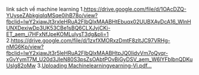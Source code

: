 link sách về machine learning
1.https://drive.google.com/file/d/1OAcDZQ-YUyseZAbkgiqIqMSqe0ihB78o/view?fbclid=IwY2xjawJt3rxleHRuA2FlbQIxMAABHtEbuqx02UUBXAyDcA16_WlnHUNXDexiwDp3UK53CBe1sBQ6CLXJvjCKi-ET_aem_i7HFxNfJpeKOMLulysT3dg&pli=1
2.https://drive.google.com/file/d/1zxfXMORxzDmtF8zltJC97VRHg-nMG6Kp/view?fbclid=IwY2xjawJt3r5leHRuA2FlbQIxMAABHtpJQ0IidvVm7oQyqr-xGvYymT7M_U20d3JIeN80S3psZsOAbtPOvBiGyDSV_aem_W6lYFblbnQDKuUslg82oMw
3.[Uploading Machinelearningyearning-Vi.pdf…]()
